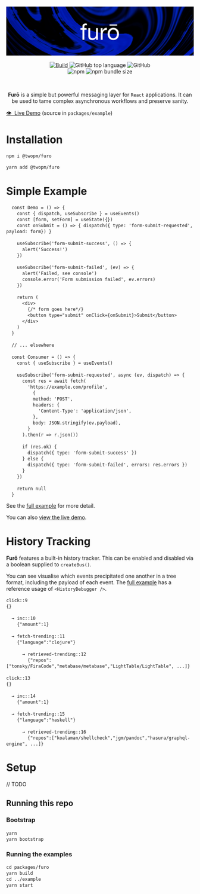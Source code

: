 

<a href=""><img src="https://raw.githubusercontent.com/bfollington/furo/master/banner.png" /></a>
<br />

<p align="center">
  <a href="https://github.com/bfollington/furo/actions?query=workflow%3A%22Build%22"><img alt="Build" src="https://github.com/bfollington/furo/workflows/Build/badge.svg"></a>
<img alt="GitHub top language" src="https://img.shields.io/github/languages/top/bfollington/furo">
<img alt="GitHub" src="https://img.shields.io/github/license/bfollington/furo">

<br>
  <img alt="npm" src="https://img.shields.io/npm/v/@twopm/furo">
<img alt="npm bundle size" src="https://img.shields.io/bundlephobia/min/@twopm/furo">

</p><br>

<p align="center"><strong>Furō</strong> is a simple but powerful messaging layer for <code>React</code> applications. It can be used to tame complex asynchronous workflows and preserve sanity.

[👁 &nbsp;Live Demo](https://furo.netlify.app/) (source in `packages/example`)

# Installation
```
npm i @twopm/furo
```

```
yarn add @twopm/furo
```

# Simple Example

```tsx
  const Demo = () => {
    const { dispatch, useSubscribe } = useEvents()
    const [form, setForm] = useState({})
    const onSubmit = () => { dispatch({ type: 'form-submit-requested', payload: form}) }

    useSubscribe('form-submit-success', () => {
      alert('Success!')
    })

    useSubscribe('form-submit-failed', (ev) => {
      alert('Failed, see console')
      console.error('Form submission failed', ev.errors)
    })

    return (
      <div>
        {/* form goes here*/}
        <button type="submit" onClick={onSubmit}>Submit</button>
      </div>
    )
  }

  // ... elsewhere

  const Consumer = () => {
    const { useSubscribe } = useEvents()

    useSubscribe('form-submit-requested', async (ev, dispatch) => {
      const res = await fetch(
        'https://example.com/profile',
          {
          method: 'POST',
          headers: {
            'Content-Type': 'application/json',
          },
          body: JSON.stringify(ev.payload),
        }
      ).then(r => r.json())

      if (res.ok) {
        dispatch({ type: 'form-submit-success' })
      } else {
        dispatch({ type: 'form-submit-failed', errors: res.errors })
      }
    })

    return null
  }
```

See the [full example](https://github.com/bfollington/furo/tree/master/packages/example) for more detail. 

You can also [view the live demo](https://furo.netlify.app/).

# History Tracking

**Furō** features a built-in history tracker. This can be enabled and disabled via a boolean supplied to `createBus()`. 

You can see visualise which events precipitated one another in a tree format, including the payload of each event. The [full example](https://github.com/bfollington/furo/tree/master/packages/example) has a reference usage of `<HistoryDebugger />`. 

```
click::9
{}

  → inc::10
    {"amount":1}
  
  → fetch-trending::11
    {"language":"clojure"}
  
      → retrieved-trending::12
        {"repos":["tonsky/FiraCode","metabase/metabase","LightTable/LightTable", ...]}

click::13
{}

  → inc::14
    {"amount":1}

  → fetch-trending::15
    {"language":"haskell"}

      → retrieved-trending::16
        {"repos":["koalaman/shellcheck","jgm/pandoc","hasura/graphql-engine", ...]}

```

# Setup

// TODO

## Running this repo

### Bootstrap

```
yarn
yarn bootstrap
```

### Running the examples

```
cd packages/furo
yarn build
cd ../example
yarn start
```
